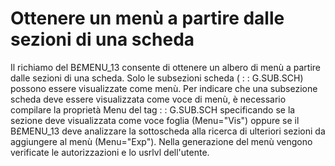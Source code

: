 # Ottenere un menù a partire dalle sezioni di una scheda

Il richiamo del B£MENU_13 consente di ottenere un albero di menù a partire dalle sezioni di una scheda.
Solo le subsezioni scheda  ( :  : G.SUB.SCH) possono essere visualizzate come menù.
Per indicare che una subsezione scheda deve essere visualizzata come voce di menù, è necessario compilare la proprietà Menu del tag  :  : G.SUB.SCH specificando se la sezione deve visualizzata come voce foglia (Menu="Vis") oppure se il B£MENU_13 deve analizzare la sottoscheda alla ricerca di ulteriori sezioni da aggiungere al menù (Menu="Exp").
Nella generazione del menù vengono verificate le autorizzazioni e lo usrlvl dell'utente.
